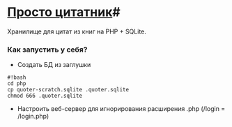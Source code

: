 # [Просто цитатник](https://pc.radiokot.com.ua)#

Хранилище для цитат из книг на PHP + SQLite.

### Как запустить у себя? ###


* Создать БД из заглушки
```
#!bash
cd php
cp quoter-scratch.sqlite .quoter.sqlite 
chmod 666 .quoter.sqlite
```
* Настроить веб-сервер для игнорирования расширения .php (/login = /login.php)